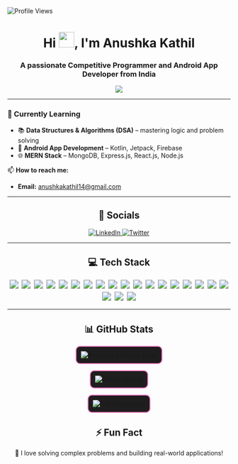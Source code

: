 ![Profile Views](https://komarev.com/ghpvc/?username=Anushka-Kathil&label=Profile%20views&color=F77247&style=flat)

<h1 align="center">
  Hi <img src="https://media.giphy.com/media/hvRJCLFzcasrR4ia7z/giphy.gif" width="35">, I'm Anushka Kathil
</h1>
<h3 align="center">A passionate Competitive Programmer and Android App Developer from India</h3>

<p align="center">
  <img src="https://readme-typing-svg.herokuapp.com?color=F77247&lines=Competitive+Programmer;Android+App+Developer;Kotlin+%7C+C%2B%2B%7C+Java+%7C+MERN+Stack;Problem+Solver+%7C+Tech+Enthusiast&center=true&width=500&height=50">
</p>



---

<h3>🌱 Currently Learning</h3>

<ul>
  <li>📚 <b>Data Structures & Algorithms (DSA)</b> – mastering logic and problem solving</li>
  <li>📱 <b>Android App Development</b> – Kotlin, Jetpack, Firebase</li>
  <li>🌐 <b>MERN Stack</b> – MongoDB, Express.js, React.js, Node.js</li>
</ul>

📫 **How to reach me:**  
- **Email:** anushkakathil14@gmail.com  

---

<h2 align="center">🔗 Socials</h2>

<p align="center">
   <a href="https://www.linkedin.com/in/anushka-kathil-201850203/" target="_blank">
    <img src="https://img.shields.io/badge/LinkedIn-0077B5?style=for-the-badge&logo=linkedin&logoColor=white" alt="LinkedIn"/>
  </a>
  <a href="https://twitter.com/anushkakat92518" target="_blank">
    <img src="https://img.shields.io/badge/Twitter-1DA1F2?style=for-the-badge&logo=twitter&logoColor=white" alt="Twitter"/>
  </a>
</p>








---

<h2 align="center">💻 Tech Stack</h2>

<p align="center">
  <!-- canva -->
  <img src="https://img.shields.io/badge/C-00599C?style=flat-square&logo=c&logoColor=white" style="transform: scale(1.25); margin: 4px;" />
  <img src="https://img.shields.io/badge/C++-00599C?style=flat-square&logo=c%2B%2B&logoColor=white" style="transform: scale(1.25); margin: 4px;" />
  <img src="https://img.shields.io/badge/Java-007396?style=flat-square&logo=java&logoColor=white" style="transform: scale(1.25); margin: 4px;" />
  <img src="https://img.shields.io/badge/Kotlin-7F52FF?style=flat-square&logo=kotlin&logoColor=white" style="transform: scale(1.25); margin: 4px;" />
  <img src="https://img.shields.io/badge/MATLAB-0076A8?style=flat-square&logo=mathworks&logoColor=white" style="transform: scale(1.25); margin: 4px;" />
  <img src="https://img.shields.io/badge/HTML5-E34F26?style=flat-square&logo=html5&logoColor=white" style="transform: scale(1.25); margin: 4px;" />
  <img src="https://img.shields.io/badge/CSS3-1572B6?style=flat-square&logo=css3&logoColor=white" style="transform: scale(1.25); margin: 4px;" />
  <img src="https://img.shields.io/badge/JavaScript-F7DF1E?style=flat-square&logo=javascript&logoColor=black" style="transform: scale(1.25); margin: 4px;" />
  <img src="https://img.shields.io/badge/React-20232A?style=flat-square&logo=react&logoColor=61DAFB" style="transform: scale(1.25); margin: 4px;" />
  <img src="https://img.shields.io/badge/Jetpack%20Compose-4285F4?style=flat-square&logo=android&logoColor=white" style="transform: scale(1.25); margin: 4px;" />
  <img src="https://img.shields.io/badge/MVVM-25A162?style=flat-square&logo=android&logoColor=white" style="transform: scale(1.25); margin: 4px;" />
  <img src="https://img.shields.io/badge/Android%20Studio-3DDC84?style=flat-square&logo=android-studio&logoColor=white" style="transform: scale(1.25); margin: 4px;" />
  <img src="https://img.shields.io/badge/MySQL-4479A1?style=flat-square&logo=mysql&logoColor=white" style="transform: scale(1.25); margin: 4px;" />
  <img src="https://img.shields.io/badge/Firebase-FFCA28?style=flat-square&logo=firebase&logoColor=black" style="transform: scale(1.25); margin: 4px;" />
  <img src="https://img.shields.io/badge/JSON-000000?style=flat-square&logo=json&logoColor=white" style="transform: scale(1.25); margin: 4px;" />
  <img src="https://img.shields.io/badge/Git-F05032?style=flat-square&logo=git&logoColor=white" style="transform: scale(1.25); margin: 4px;" />
  <img src="https://img.shields.io/badge/GitHub-181717?style=flat-square&logo=github&logoColor=white" style="transform: scale(1.25); margin: 4px;" />
  <img src="https://img.shields.io/badge/VS%20Code-007ACC?style=flat-square&logo=visual-studio-code&logoColor=white" style="transform: scale(1.25); margin: 4px;" />
  <img src="https://img.shields.io/badge/Canva-00C4CC?style=flat-square&logo=canva&logoColor=white" style="transform: scale(1.25); margin: 4px;" />
  <img src="https://img.shields.io/badge/Figma-F24E1E?style=flat-square&logo=figma&logoColor=white" style="transform: scale(1.25); margin: 4px;" />
  <img src="https://img.shields.io/badge/BlueJ-00274D?style=flat-square&logo=bluej&logoColor=white" style="transform: scale(1.25); margin: 4px;" />
</p>

---
<h2 align="center">📊 GitHub Stats</h2>

<p align="center">
  <img src="https://github-readme-stats.vercel.app/api?username=Anushka-Kathil&show_icons=true&theme=react&hide_border=false&title_color=ff79c6&text_color=b6b6b6&icon_color=ffb86c" 
       alt="Anushka's GitHub Stats" 
       style="border:2px solid #ff79c6; border-radius:10px; background-color:#1e1e1e; padding:10px;"/>
</p>


<p align="center">
  <img src="https://github-readme-streak-stats.herokuapp.com/?user=Anushka-Kathil&theme=react&hide_border=true&stroke=0000&background=00000000&ring=ff79c6&currStreakLabel=ffb86c" alt="GitHub Streak"
  style="border:2px solid #ff79c6; border-radius:10px; background-color:#1e1e1e; padding:10px;"  />
</p>

<p align="center">
  <img src="https://github-readme-stats.vercel.app/api/top-langs/?username=Anushka-Kathil&layout=compact&theme=react&hide_border=false&title_color=ff79c6&text_color=b6b6b6" 
       alt="Top Languages" 
       style="border:2px solid #ff79c6; border-radius:10px; background-color:#1e1e1e; padding:10px;"/>
</p>


<!--
<p align="center">
  <img src="https://github-profile-trophy.vercel.app/?username=Anushka-Kathil&theme=onestar&no-bg=true&no-frame=true&margin-w=15&row=1&column=6" 
       alt="GitHub Trophies" 
       style="border:2px solid #ff79c6; border-radius:10px; background-color:#1e1e1e; padding:10px;"/>
</p>


---

<!-- <h3 align="center">🎵 Spotify Now Playing</h3>
<p align="center">
  <img src="https://novatorem-Anushka-Kathil.vercel.app/api/spotify" alt="Spotify Now Playing" width="400"/>
</p>
-->

<!-- --- -->

<h2 align="center">⚡ Fun Fact</h2>
<p align="center">
  🚀 I love solving complex problems and building real-world applications!
</p>

